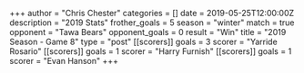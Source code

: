 +++
author = "Chris Chester"
categories = []
date = 2019-05-25T12:00:00Z
description = "2019 Stats"
frother_goals = 5
season = "winter"
match = true
opponent = "Tawa Bears"
opponent_goals = 0
result = "Win"
title = "2019 Season - Game 8"
type = "post"
[[scorers]]
goals = 3
scorer = "Yarride Rosario"
[[scorers]]
goals = 1
scorer = "Harry Furnish"
[[scorers]]
goals = 1
scorer = "Evan Hanson"
+++